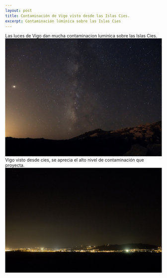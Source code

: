 ```yaml
---
layout: post
title: Contaminación de Vigo visto desde las Islas Cies.
excerpt: Contaminación lúminica sobre las Islas Cies
---
```


Las luces de Vigo dan mucha contaminacion luminica sobre las Islas Cies.
![contaminacion luminica en cies](../images/cies.jpg)
Vigo visto desde cies, se aprecia el alto nivel de contaminación que proyecta.
![contaminacion luminica de vigo desde Cies](../images/vigo1.jpg)